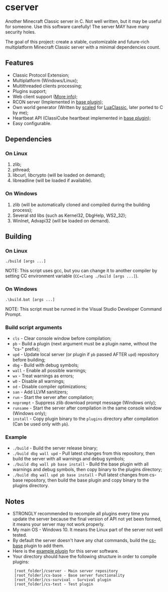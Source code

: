 # cserver
Another Minecraft Classic server in C. Not well written, but it may be useful for someone. Use this software carefully! The server MAY have many security holes.

The goal of this project: create a stable, customizable and future-rich multiplatform Minecraft Classic server with a minimal dependencies count.

## Features
* Classic Protocol Extension;
* Multiplatform (Windows/Linux);
* Multithreaded clients processing;
* Plugins support;
* Web client support ([More info](https://www.classicube.net/api/docs/server));
* RCON server (Implemented in [base plugin](https://github.com/igor725/cs-base));
* Own world generator (Written by [scaled](https://github.com/scaledteam) for [LuaClassic](https://github.com/igor725/LuaClassic), later ported to C by me);
* Heartbeat API (ClassiCube heartbeat implemented in [base plugin](https://github.com/igor725/cs-base));
* Easy configurable.

## Dependencies

### On Linux
1. zlib;
2. pthread;
3. libcurl, libcrypto (will be loaded on demand);
4. libreadline (will be loaded if available).

### On Windows
1. zlib (will be automatically cloned and compiled during the building process);
2. Several std libs (such as Kernel32, DbgHelp, WS2_32);
3. WinInet, Advapi32 (will be loaded on demand).

## Building

### On Linux
``./build [args ...]``

NOTE: This script uses gcc, but you can change it to another compiler by setting CC environment variable (``CC=clang ./build [args ...]``).

### On Windows
``.\build.bat [args ...]``

NOTE: This script must be runned in the Visual Studio Developer Command Prompt.

### Build script arguments
* ``cls`` - Clear console window before compilation;
* ``pb`` - Build a plugin (next argument must be a plugin name, without the "cs-" prefix);
* ``upd`` - Update local server (or plugin if ``pb`` passed AFTER ``upd``) repository before building;
* ``dbg`` - Build with debug symbols;
* ``wall`` - Enable all possible warnings;
* ``wx`` - Treat warnings as errors;
* ``w0`` - Disable all warnings;
* ``od`` - Disable compiler optimizations;
* ``san`` - Add LLVM sanitizers;
* ``run`` - Start the server after compilation;
* ``noprompt`` - Suppress zlib download prompt message (Windows only);
* ``runsame`` - Start the server after compilation in the same console window (Windows only);
* ``install`` - Copy plugin binary to the ``plugins`` directory after compilation (Can be used only with ``pb``).

### Example
* ``./build`` - Build the server release binary;
* ``./build dbg wall upd`` - Pull latest changes from this repository, then build the server with all warnings and debug symbols;
* ``./build dbg wall pb base install`` - Build the base plugin with all warnings and debug symbols, then copy binary to the plugins directory;
* ``./build dbg wall upd pb base install`` - Pull latest changes from cs-base repository, then build the base plugin and copy binary to the plugins directory.

## Notes
* STRONGLY recommended to recompile all plugins every time you update the server because the final version of API not yet been formed, it means your server may not work properly.
* My main OS - Windows 10. It means the Linux part of the server not well tested.
* By default the server doesn't have any chat commands, build the [cs-base](https://github.com/igor725/cs-base) plugin to add them.
* Here is the [example plugin](https://github.com/igor725/cs-test) for this server software.
* Your directory should have the following structure in order to compile plugins:
```
	[root_folder]/cserver - Main server repository
	[root_folder]/cs-base - Base server functionality
	[root_folder]/cs-survival - Survival plugin
	[root_folder]/cs-test - Test plugin
```
